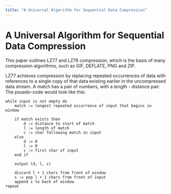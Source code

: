 ```yaml
---
title: "A Universal Algorithm for Sequential Data Compression"
---
```


# A Universal Algorithm for Sequential Data Compression

This paper outlines LZ77 and LZ78 compression, which is the basis of many compression algorithms, such as GIF, DEFLATE, PNG and ZIP.

LZ77 achieves compression by replacing repeated occurrences of data with references to a single copy of that data existing earlier in the uncompressed data stream. A match has a pair of numbers, with a length - distance pair. The psuedo-code would look like this:

```
while input is not empty do
    match := longest repeated occurrence of input that begins in window

    if match exists then
        d := distance to start of match
        l := length of match
        c := char following match in input
    else
        d := 0
        l := 0
        c := first char of input
    end if

    output (d, l, c)

    discard l + 1 chars from front of window
    s := pop l + 1 chars from front of input
    append s to back of window
repeat
```
